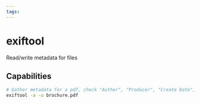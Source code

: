 ```yaml
---
tags:
---
```

# exiftool

Read/write metadata for files

## Capabilities

```bash
# Gather metadata for a pdf, check "Author", "Producer", "Create Date", "Creator Tool", and "Modify Date"
exiftool -a -u brochure.pdf
```
